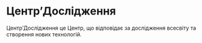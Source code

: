 # ЦентрʼДослідження

ЦентрʼДослідження це Центр, що відповідає за дослідження
всесвіту та створення нових технологій.